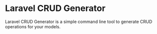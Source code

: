 # Laravel CRUD Generator

Laravel CRUD Generator is a simple command line tool to generate CRUD operations for your models.

